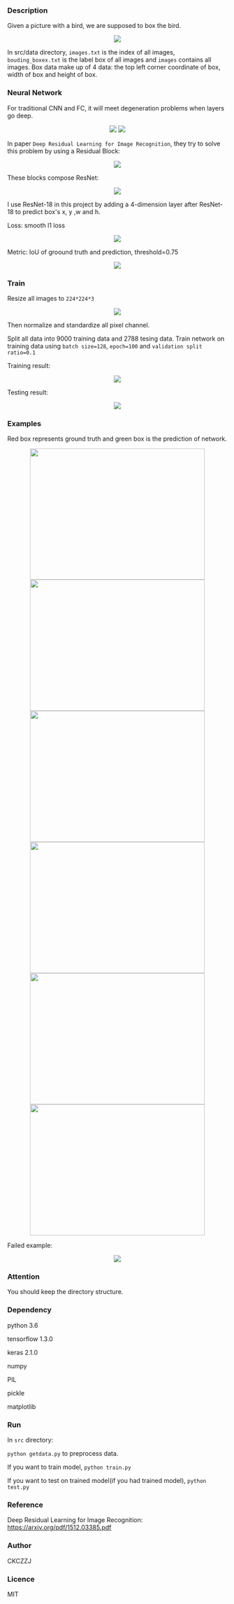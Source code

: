 ### Description

Given a picture with a bird, we are supposed to box the bird.

<div align=center><img  src="https://github.com/CKCZZJ/Image-Object-Localization/blob/master/img/before.png"/></div>

In src/data directory, ```images.txt``` is the index of all images, ```bouding_boxex.txt``` is the label box of all images and  ```images``` contains all images. Box data make up of 4 data: the top left corner coordinate of box, width of box and height of box. 



### Neural Network

For traditional CNN and FC, it will meet degeneration problems when layers go deep.

<div align="center">
<img  src="https://github.com/CKCZZJ/Image-Object-Localization/blob/master/img/degeneration1.png"/>

<img  src="https://github.com/CKCZZJ/Image-Object-Localization/blob/master/img/degeneration2.png"/>
</div>

In paper ```Deep Residual Learning for Image Recognition```, they try to solve this problem by using a Residual Block:

<div align=center><img  src="https://github.com/CKCZZJ/Image-Object-Localization/blob/master/img/ResidualBlock.png"/></div>

These blocks compose ResNet:

<div align=center><img  src="https://github.com/CKCZZJ/Image-Object-Localization/blob/master/img/ResNet.png"/></div>

I use ResNet-18 in this project by adding a 4-dimension layer after ResNet-18 to predict box's x, y ,w and h.

Loss: smooth l1 loss

<div align=center><img  src="https://github.com/CKCZZJ/Image-Object-Localization/blob/master/img/loss.png"/></div>

Metric: IoU of groound truth and prediction, threshold=0.75

<div align=center><img  src="https://github.com/CKCZZJ/Image-Object-Localization/blob/master/img/IoU.png"/></div>



### Train

Resize all images to ```224*224*3```

<div align=center><img  src="https://github.com/CKCZZJ/Image-Object-Localization/blob/master/img/after.png"/></div>

Then normalize and standardize all pixel channel.

Split all data into 9000 training data and 2788 tesing data. Train network on training data using ```batch size=128```, ```epoch=100``` and ```validation split ratio=0.1```

Training result:

<div align=center><img  src="https://github.com/CKCZZJ/Image-Object-Localization/blob/master/img/model.png"/></div>

Testing result:

<div align=center><img  src="https://github.com/CKCZZJ/Image-Object-Localization/blob/master/img/test.png"/></div>



### Examples

Red box represents ground truth and green box is the prediction of network.

<div align=center>
<img  height="300px" width="400px" src="https://github.com/CKCZZJ/Image-Object-Localization/blob/master/img/result1.png"/>
<img  height="300px" width="400px" src="https://github.com/CKCZZJ/Image-Object-Localization/blob/master/img/result2.png"/>
</div>
<div align=center>
<img   height="300px" width="400px" src="https://github.com/CKCZZJ/Image-Object-Localization/blob/master/img/result3.png"/>
<img   height="300px" width="400px" src="https://github.com/CKCZZJ/Image-Object-Localization/blob/master/img/result4.png"/>
</div>
<div align=center>
<img  height="300px" width="400px"  src="https://github.com/CKCZZJ/Image-Object-Localization/blob/master/img/result5.png"/>
<img   height="300px" width="400px" src="https://github.com/CKCZZJ/Image-Object-Localization/blob/master/img/result6.png"/>
</div>

Failed example:

<div align=center><img  src="https://github.com/CKCZZJ/Image-Object-Localization/blob/master/img/fail.png"/></div>



### Attention

You should keep the directory structure.



### Dependency

python 3.6

tensorflow 1.3.0

keras 2.1.0

numpy

PIL

pickle

matplotlib



### Run

In ```src``` directory:

```python getdata.py``` to preprocess data.

If you want to train model, ```python train.py```

If you want to test on trained model(if you had trained model), ```python test.py```



### Reference

Deep Residual Learning for Image Recognition: https://arxiv.org/pdf/1512.03385.pdf



### Author

CKCZZJ



### Licence 

MIT